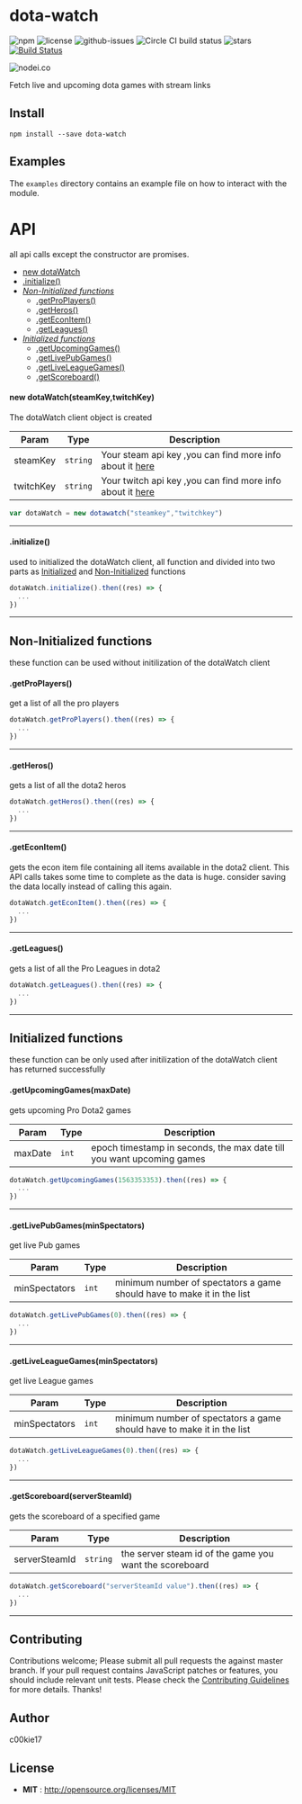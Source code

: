 # dota-watch

![npm](https://img.shields.io/npm/v/dota-watch.svg) ![license](https://img.shields.io/npm/l/dota-watch.svg) ![github-issues](https://img.shields.io/github/issues/c00kie17/dota-watch.svg)  ![Circle CI build status](https://circleci.com/gh/c00kie17/dota-watch.svg?style=svg)
![stars](https://img.shields.io/github/stars/c00kie17/dota-watch.svg)
[![Build Status](https://img.shields.io/travis/c00kie17/dota-watch.svg)](https://travis-ci.org/c00kie17/dota-watch.svg "View this project's build information")

![nodei.co](https://nodei.co/npm/dota-watch.png?downloads=true&downloadRank=true&stars=true)




Fetch live and upcoming dota games with stream links


## Install

`npm install --save dota-watch`

## Examples
The `examples` directory contains an example file on how to interact with the module.

# API
all api calls except the constructor are promises. 

- [new dotaWatch](#new_dotaWatch)
- [.initialize()](#initialize_func)
- [_Non-Initialized functions_](#non_initialized)
  - [.getProPlayers()](#proPlayers)
  - [.getHeros()](#heros)
  - [.getEconItem()](#econ)
  - [.getLeagues()](#getLeagues)
 - [_Initialized functions_](#initialized) 
    - [.getUpcomingGames()](#upcoming)
    - [.getLivePubGames()](#live_pub)
    - [.getLiveLeagueGames()](#live_league)
    - [.getScoreboard()](#scoreboard)


<a name="new_dotaWatch"></a>
#### new dotaWatch(steamKey,twitchKey)
The dotaWatch client object is created

| Param | Type | Description |
| --- | --- | --- |
| steamKey | <code>string</code> | Your steam api key ,you can find more info about it <a href= "https://steamcommunity.com/login/home/?goto=%2Fdev%2Fapikey">here</a> |
| twitchKey | <code>string</code> | Your twitch api key ,you can find more info about it <a href= "https://dev.twitch.tv">here</a>  |

```javascript
var dotaWatch = new dotawatch("steamkey","twitchkey")
```
***
<a name="initialize_func"></a>
#### .initialize()
used to initialized the dotaWatch client, all function and divided into two parts as [Initialized](#initialized) and [Non-Initialized](#non_initialized) functions

```javascript
dotaWatch.initialize().then((res) => {
  ...
})
```
***
<a name="non_initialized"></a>
## Non-Initialized functions
these function can be used without initilization of the dotaWatch client

<a name="proPlayers"></a>
#### .getProPlayers()
get a list of all the pro players

```javascript
dotaWatch.getProPlayers().then((res) => {
  ...
})
```
***
<a name="heros"></a>
#### .getHeros()
gets a list of all the dota2 heros

```javascript
dotaWatch.getHeros().then((res) => {
  ...
})
```
***
<a name="econ"></a>
#### .getEconItem()
gets the econ item file containing all items available in the dota2 client. This API calls takes some time to complete as the data is huge. consider saving the data locally instead of calling this again.

```javascript
dotaWatch.getEconItem().then((res) => {
  ...
})
```
***
<a name="leagues"></a>
#### .getLeagues()
gets a list of all the Pro Leagues in dota2

```javascript
dotaWatch.getLeagues().then((res) => {
  ...
})
```
***
<a name="initialized"></a>
## Initialized functions
these function can be only used after initilization of the dotaWatch client has returned successfully 

<a name="upcoming"></a>
#### .getUpcomingGames(maxDate)
gets upcoming Pro Dota2 games

| Param | Type | Description |
| --- | --- | --- |
| maxDate | <code>int</code> | epoch timestamp in seconds, the max date till you want upcoming games |

```javascript
dotaWatch.getUpcomingGames(1563353353).then((res) => {
  ...
})
```
***

<a name="live_pub"></a>
#### .getLivePubGames(minSpectators)
get live Pub games

| Param | Type | Description |
| --- | --- | --- |
| minSpectators | <code>int</code> | minimum number of spectators a game should have to make it in the list |


```javascript
dotaWatch.getLivePubGames(0).then((res) => {
  ...
})
```
***
<a name="live_league"></a>
#### .getLiveLeagueGames(minSpectators)
get live League games

| Param | Type | Description |
| --- | --- | --- |
| minSpectators | <code>int</code> | minimum number of spectators a game should have to make it in the list |

```javascript
dotaWatch.getLiveLeagueGames(0).then((res) => {
  ...
})
```
***
<a name="scoreboard"></a>
#### .getScoreboard(serverSteamId)
gets the scoreboard of a specified game

| Param | Type | Description |
| --- | --- | --- |
| serverSteamId | <code>string</code> | the server steam id of the game you want the scoreboard |

```javascript
dotaWatch.getScoreboard("serverSteamId value").then((res) => {
  ...
})
```
***


## Contributing

Contributions welcome; Please submit all pull requests the against master branch. If your pull request contains JavaScript patches or features, you should include relevant unit tests. Please check the [Contributing Guidelines](contributng.md) for more details. Thanks!

## Author

c00kie17

## License

 - **MIT** : http://opensource.org/licenses/MIT
